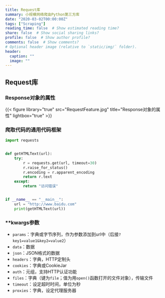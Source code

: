 ```yaml
---
title: Request库
summary: 小规模网络爬虫Python第三方库
date: "2020-03-02T00:00:00Z"
tags: ["Scraping"]
reading_time: false  # Show estimated reading time?
share: false  # Show social sharing links?
profile: false  # Show author profile?
comments: false  # Show comments?
# Optional header image (relative to `static/img/` folder).
header:
  caption: ""
  image: ""
---
```

## Request库

### Response对象的属性

{{< figure library="true" src="RequestFeature.jpg" title="Response对象的属性" lightbox="true" >}}

### 爬取代码的通用代码框架

```python
import requests


def getHTMLText(url):
    try:
        r = requests.get(url, timeout=30)
        r.raise_for_status()
        r.encoding = r.apparent_encoding
        return r.text
    except:
        return "访问错误"


if __name__ == "__main__":
    url = "http://www.baidu.com"
    print(getHTMLText(url))
```

### **kwargs参数

* `params`：字典或字节序列，作为参数添加到url中（后接`?key1=value1&key2=value2`）
* `data`：数据
* `json`：JSON格式的数据
* `headers`：字典，HTTP定制头
* `cookies`：字典或CookieJar
* `auth`：元组，支持HTTP认证功能
* `files`：字典（键为`file`；值为用`open()`函数打开的文件对象），传输文件
* `timeout`：设定超时时间，单位为秒
* `proxies`：字典，设定代理服务器